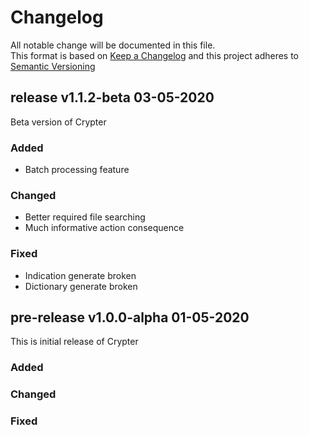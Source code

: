 # Changelog
All notable change will be documented in this file.\
This format is based on [Keep a Changelog](keepachangelog.com) and this project adheres to [Semantic Versioning](semver.org)
<!-- ## release vMaj.Min.Patch date-month-year
### Added
* Safety feature for batch processing to prevent accidental duplicate batch set
* Generate indication texture
* Generate killed indication texture
* Option to generate texture
* Option to generate only scripts
### Changed
* Now compatible with the [Dynamic Indication version 5.3.4](https://www.moddb.com/mods/dynamic-indication-v40-released)
### Fixed
* Fixed dictionary line searching
-->

## release v1.1.2-beta 03-05-2020
Beta version of Crypter
### Added
* Batch processing feature
### Changed
* Better required file searching
* Much informative action consequence
### Fixed
* Indication generate broken
* Dictionary generate broken

## pre-release v1.0.0-alpha 01-05-2020
This is initial release of Crypter
### Added
### Changed
### Fixed